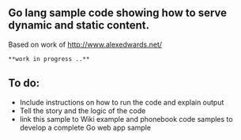 Go lang sample code showing how to serve dynamic and static content.
-----------------------------------------------------------------

Based on work of http://www.alexedwards.net/

`**work in progress ..**` 

To do:
------

 - Include instructions on how to run the code and explain output
 - Tell the story and the logic of the code
 - link this sample to Wiki example and phonebook code samples to develop  a complete Go web app sample 


